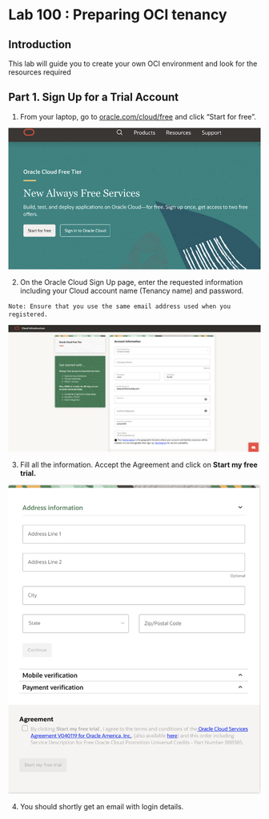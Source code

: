 # Lab 100 : Preparing OCI tenancy 

## Introduction
This lab will guide you to create your own OCI environment and look for the resources required

## Part 1. Sign Up for a Trial Account

1. From your laptop, go to [oracle.com/cloud/free](oracle.com/cloud/free) and click “Start for free”.

![](./images/4.png "")

2. On the Oracle Cloud Sign Up page, enter the requested information including your Cloud account name (Tenancy name) and password.

```
Note: Ensure that you use the same email address used when you registered.
```
![](./images/ci.png "")

3. Fill all the information. Accept the Agreement and click on **Start my free trial.**

![](./images/ci1.png "")

4. You should shortly get an email with login details.




